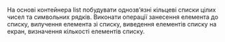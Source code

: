 На основі контейнера list побудувати однозв’язні кільцеві 
списки цілих чисел та символьних рядків.
Виконати операції занесення елемента до 
списку, вилучення елемента зі списку, 
виведення елементів списку на екран, 
визначення кількості елементів списку.
